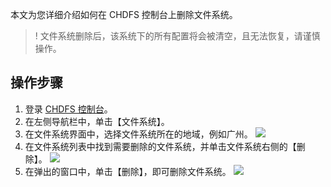 本文为您详细介绍如何在 CHDFS 控制台上删除文件系统。

>! 文件系统删除后，该系统下的所有配置将会被清空，且无法恢复，请谨慎操作。
>

## 操作步骤

1. 登录 [CHDFS 控制台](https://console.cloud.tencent.com/chdfs)。
2. 在左侧导航栏中，单击【文件系统】。
3. 在文件系统界面中，选择文件系统所在的地域，例如广州。
![](https://main.qcloudimg.com/raw/2c18a7162590fcb9987683c4dc61f645.png)
4. 在文件系统列表中找到需要删除的文件系统，并单击文件系统右侧的【删除】。
![](https://main.qcloudimg.com/raw/60e6105d99fb7f1d822bada410e5f4fc.png)
5. 在弹出的窗口中，单击【删除】，即可删除文件系统。
![](https://main.qcloudimg.com/raw/93ccec68eca953784ef53107ce8feb96.png)


